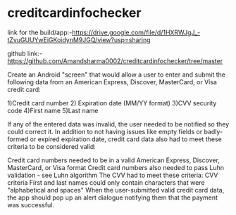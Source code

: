 # creditcardinfochecker


link for the build/app:-https://drive.google.com/file/d/1HXRWJgJ_-tZvuGUUYwEiGKoidynM9JGQ/view?usp=sharing


github link:- https://github.com/Amandsharma0002/creditcardinfochecker/tree/master


Create an Android "screen" that would allow a user to enter and submit the following data from an American Express, Discover, MasterCard, or Visa credit card:

1)Credit card number 2) Expiration date (MM/YY format) 3)CVV security code 4)First name 5)Last name

If any of the entered data was invalid, the user needed to be notified so they could correct it. In addition to not having issues like empty fields or badly-formed or expired expiration date, credit card data also had to meet these criteria to be considered valid:

Credit card numbers needed to be in a valid American Express, Discover, MasterCard, or Visa format Credit card numbers also needed to pass Luhn validation - see Luhn algorithm The CVV had to meet these criteria: CVV criteria First and last names could only contain characters that were "alphabetical and spaces" When the user-submitted valid credit card data, the app should pop up an alert dialogue notifying them that the payment was successful.
